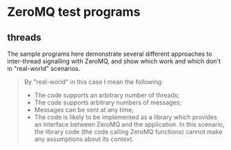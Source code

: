 # ZeroMQ test programs

## threads

The sample programs here demonstrate several different approaches to inter-thread signalling with ZeroMQ, and show which work and which don't in "real-world" scenarios.

> By "real-world" in this case I mean the following:
> 
> - The code supports an arbitrary number of threads;
> - The code supports arbitrary numbers of messages;
> - Messages can be sent at any time;
> - The code is likely to be implemented as a library which provides an interface between ZeroMQ and the application.  In this scenario, the library code (the code calling ZeroMQ functions) cannot make any assumptions about its context.

